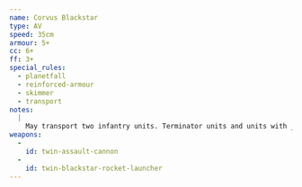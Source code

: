 ```yaml
---
name: Corvus Blackstar
type: AV
speed: 35cm
armour: 5+
cc: 6+
ff: 3+
special_rules:
  - planetfall
  - reinforced-armour
  - skimmer
  - transport
notes:
  |
    May transport two infantry units. Terminator units and units with _Mounted_ or _Jump Packs_ count as two units each. May not be transported by a Landing Craft.
weapons:
  -
    id: twin-assault-cannon
  -
    id: twin-blackstar-rocket-launcher
---
```

